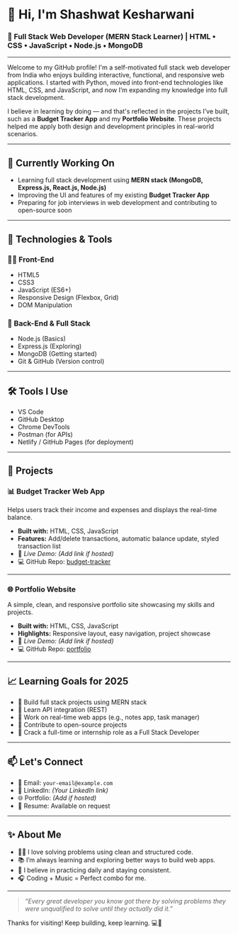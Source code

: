 # 👋 Hi, I'm Shashwat Kesharwani

### 🚀 Full Stack Web Developer (MERN Stack Learner) | HTML • CSS • JavaScript • Node.js • MongoDB

---

Welcome to my GitHub profile! I'm a self-motivated full stack web developer from India who enjoys building interactive, functional, and responsive web applications. I started with Python, moved into front-end technologies like HTML, CSS, and JavaScript, and now I’m expanding my knowledge into full stack development.

I believe in learning by doing — and that's reflected in the projects I’ve built, such as a **Budget Tracker App** and my **Portfolio Website**. These projects helped me apply both design and development principles in real-world scenarios.

---

## 🔭 Currently Working On

- Learning full stack development using **MERN stack (MongoDB, Express.js, React.js, Node.js)**
- Improving the UI and features of my existing **Budget Tracker App**
- Preparing for job interviews in web development and contributing to open-source soon

---

## 🌱 Technologies & Tools

### 🧑‍💻 Front-End
- HTML5
- CSS3
- JavaScript (ES6+)
- Responsive Design (Flexbox, Grid)
- DOM Manipulation

### 🧠 Back-End & Full Stack
- Node.js (Basics)
- Express.js (Exploring)
- MongoDB (Getting started)
- Git & GitHub (Version control)

---

## 🛠 Tools I Use
- VS Code
- GitHub Desktop
- Chrome DevTools
- Postman (for APIs)
- Netlify / GitHub Pages (for deployment)

---

## 💼 Projects

### 📊 Budget Tracker Web App  
Helps users track their income and expenses and displays the real-time balance.

- **Built with:** HTML, CSS, JavaScript  
- **Features:** Add/delete transactions, automatic balance update, styled transaction list  
- 🔗 *Live Demo:* _(Add link if hosted)_  
- 💻 GitHub Repo: [budget-tracker](https://github.com/your-username/budget-tracker)

---

### 🌐 Portfolio Website  
A simple, clean, and responsive portfolio site showcasing my skills and projects.

- **Built with:** HTML, CSS, JavaScript  
- **Highlights:** Responsive layout, easy navigation, project showcase  
- 🔗 *Live Demo:* _(Add link if hosted)_  
- 💻 GitHub Repo: [portfolio](https://github.com/your-username/portfolio)

---

## 📈 Learning Goals for 2025

- 🔹 Build full stack projects using MERN stack
- 🔹 Learn API integration (REST)
- 🔹 Work on real-time web apps (e.g., notes app, task manager)
- 🔹 Contribute to open-source projects
- 🔹 Crack a full-time or internship role as a Full Stack Developer

---

## 📫 Let's Connect

- 📧 Email: `your-email@example.com`  
- 💼 LinkedIn: *(Your LinkedIn link)*  
- 🌐 Portfolio: *(Add if hosted)*  
- 📝 Resume: Available on request

---

## ✨ About Me

- 👨‍💻 I love solving problems using clean and structured code.
- 📚 I’m always learning and exploring better ways to build web apps.
- 🔄 I believe in practicing daily and staying consistent.
- 🎧 Coding + Music = Perfect combo for me.

---

> *“Every great developer you know got there by solving problems they were unqualified to solve until they actually did it.”*

Thanks for visiting! Keep building, keep learning. 💻🚀
